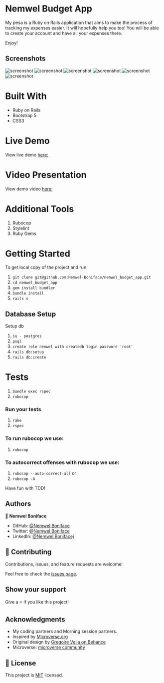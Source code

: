 # Nemwel Budget App

My pesa is a Ruby on Rails application that aims to make the process of tracking my expenses easier. It will hopefully help you too! You will be able to create your account and have all your expenses there. 


Enjoy!


## Screenshots

![screenshot](./images/home.png)
![screenshot](./images/signin.png)
![screenshot](./images/signup.png)
![screenshot](./images/emptygroup.png)
![screenshot](./images/detailedgroup.png)
![screenshot](./images/emptyentity.png)

# Built With
 - Ruby on Rails
 - Bootstrap 5
 - CSS3

# Live Demo
View live demo [here:](https://my-pesa.herokuapp.com/)

# Video Presentation
View demo video [here:](https://drive.google.com/file/d/1RyQfBz5vx7rtqpgpJrj9l7jH1wJcgo8a/view?usp=sharing)

# Additional Tools
  1. Rubocop
  2. Stylelint
  3. Ruby Gems

# Getting Started
To get local copy of the project and run

1. ``git clone git@github.com:Nemwel-Boniface/nemwel_budget_app.git``
2. ``cd nemwel_budget_app``
3. ``gem install bundler``
4. ``bundle install``
5. ``rails s``

## Database Setup
Setup db

1. ``su - postgres``
2. ``psql``
3. ``create role nemwel with createdb login password 'root'``
4. ``rails db:setup``
5. ``rails db:create``

# Tests

1. ``bundle exec rspec``
2. ``rubocop``

### Run your tests

1. ``rake``
2. ``rspec``

### To run rubocop we use:

1. `rubocop`

### To autocorrect offenses with rubocop we use:
1. `rubocop --auto-correct-all` or
2. `rubocop -A`

Have fun with TDD!

## Authors

👤 **Nemwel Boniface**

- GitHub: [@Nemwel Boniface](https://github.com/Nemwel-Boniface)
- Twitter: [@Nemwel Boniface](https://twitter.com/nemwel_bonie)
- LinkedIn: [@Nemwel Bonifacej](https://www.linkedin.com/in/nemwel-nyandoro/)



## 🤝 Contributing

Contributions, issues, and feature requests are welcome!

Feel free to check the [issues page](https://github.com/Nemwel-Boniface/nemwel_budget_app/issues).

## Show your support

Give a ⭐️ if you like this project!

## Acknowledgments
- My coding partners and Morning session partners.
- Inspired by [Microverse.org](https://www.microverse.org)
- Original design by [Gregoire Vella on Behance](https://www.behance.net/gregoirevella)
- Microverse: [microverse community](https://github.com/microverseinc)

## 📝 License

This project is [MIT](./MIT.md) licensed.
